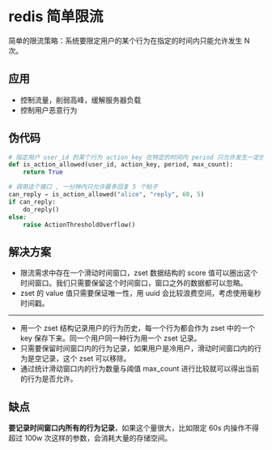 # redis 简单限流
简单的限流策略：系统要限定用户的某个行为在指定的时间内只能允许发生 N 次。

## 应用
- 控制流量，削弱高峰，缓解服务器负载
- 控制用户恶意行为

## 伪代码
```python
# 指定用户 user_id 的某个行为 action_key 在特定的时间内 period 只允许发生一定的次数 max_count
def is_action_allowed(user_id, action_key, period, max_count):
    return True

# 调用这个接口 , 一分钟内只允许最多回复 5 个帖子
can_reply = is_action_allowed("alice", "reply", 60, 5)
if can_reply:
    do_reply()
else:
    raise ActionThresholdOverflow()
```

## 解决方案
- 限流需求中存在一个滑动时间窗口，zset 数据结构的 score 值可以圈出这个时间窗口。我们只需要保留这个时间窗口，窗口之外的数据都可以忽略。
- zset 的 value 值只需要保证唯一性，用 uuid 会比较浪费空间，考虑使用毫秒时间戳。

---
- 用一个 zset 结构记录用户的行为历史，每一个行为都会作为 zset 中的一个 key 保存下来。同一个用户同一种行为用一个 zset 记录。
- 只需要保留时间窗口内的行为记录，如果用户是冷用户，滑动时间窗口内的行为是空记录，这个 zset 可以移除。
- 通过统计滑动窗口内的行为数量与阈值 max_count 进行比较就可以得出当前的行为是否允许。

## 缺点
**要记录时间窗口内所有的行为记录**，如果这个量很大，比如限定 60s 内操作不得超过 100w 次这样的参数，会消耗大量的存储空间。
